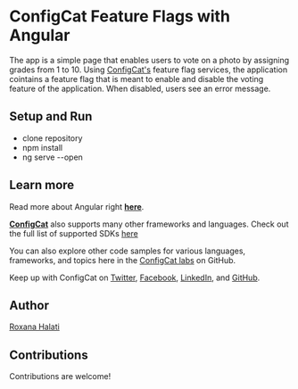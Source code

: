 # ConfigCat Feature Flags with Angular

The app is a simple page that enables users to vote on a photo by assigning grades from 1 to 10. Using [ConfigCat's](https://configcat.com/) feature flag services, the application cointains a feature flag that is meant to enable and disable the voting feature of the application. When disabled, users see an error message.

## Setup and Run

- clone repository
- npm install
- ng serve --open

## Learn more
Read more about Angular right **[here](https://angular.io)**.

[**ConfigCat**](https://configcat.com) also supports many other frameworks and languages. Check out the full list of supported SDKs [here](https://configcat.com/docs/sdk-reference/overview/)

You can also explore other code samples for various languages, frameworks, and topics here in the [ConfigCat labs](https://github.com/configcat-labs) on GitHub.

Keep up with ConfigCat on [Twitter](https://twitter.com/configcat), [Facebook](https://www.facebook.com/configcat), [LinkedIn](https://www.linkedin.com/company/configcat/), and [GitHub](https://github.com/configcat).

## Author
[Roxana Halati](https://github.com/roxanahalati)

## Contributions
Contributions are welcome!
